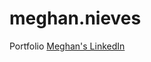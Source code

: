 # meghan.nieves
Portfolio
<a href="https://www.linkedin.com/in/meghannieves"> Meghan's LinkedIn </a>
